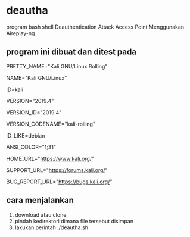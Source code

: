 # deautha
program bash shell Deauthentication Attack Access Point Menggunakan Aireplay-ng 

## program ini dibuat dan ditest pada

PRETTY_NAME="Kali GNU/Linux Rolling"

NAME="Kali GNU/Linux"

ID=kali

VERSION="2019.4"

VERSION_ID="2019.4"

VERSION_CODENAME="kali-rolling"

ID_LIKE=debian

ANSI_COLOR="1;31"

HOME_URL="https://www.kali.org/"

SUPPORT_URL="https://forums.kali.org/"

BUG_REPORT_URL="https://bugs.kali.org/"

## cara menjalankan
1. download atau clone
2. pindah kedirektori dimana file tersebut disimpan
3. lakukan perintah ./deautha.sh